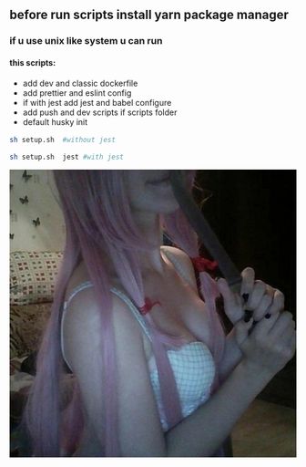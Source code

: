 ## before run scripts install yarn package manager

### if u use unix like system u can run

#### this scripts:

- add dev and classic dockerfile
- add prettier and eslint config
- if with jest add jest and babel configure
- add push and dev scripts if scripts folder
- default husky init

```bash
sh setup.sh  #without jest
```

```bash
sh setup.sh  jest #with jest
```

![image](./imeg.jpg)
